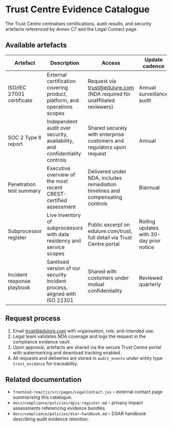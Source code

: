 # Trust Centre Evidence Catalogue

The Trust Centre centralises certifications, audit results, and security artefacts referenced by Annex C7 and the Legal Contact
page.

## Available artefacts

| Artefact | Description | Access | Update cadence |
| --- | --- | --- | --- |
| ISO/IEC 27001 certificate | External certification covering product, platform, and operations scopes | Request via trust@edulure.com (NDA required for unaffiliated reviewers) | Annual surveillance audit |
| SOC 2 Type II report | Independent audit over security, availability, and confidentiality controls | Shared securely with enterprise customers and regulators upon request | Annual |
| Penetration test summary | Executive overview of the most recent CREST-certified assessment | Delivered under NDA, includes remediation timelines and compensating controls | Biannual |
| Subprocessor register | Live inventory of subprocessors with data residency and service scopes | Public excerpt on edulure.com/trust, full detail via Trust Centre portal | Rolling updates with 30-day prior notice |
| Incident response playbook | Sanitised version of our security incident process, aligned with ISO 22301 | Shared with customers under mutual confidentiality | Reviewed quarterly |

## Request process

1. Email trust@edulure.com with organisation, role, and intended use.
2. Legal team validates NDA coverage and logs the request in the compliance evidence vault.
3. Upon approval, artefacts are shared via the secure Trust Centre portal with watermarking and download tracking enabled.
4. All requests and deliveries are stored in `audit_events` under entity type `trust_evidence` for traceability.

## Related documentation

- `frontend-reactjs/src/pages/LegalContact.jsx` – external contact page summarising this catalogue.
- `docs/compliance/policies/dpia-register.md` – privacy impact assessments referencing evidence bundles.
- `docs/compliance/policies/dsar-handbook.md` – DSAR handbook describing audit evidence retention.
